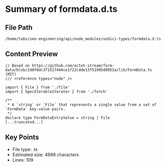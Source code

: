 # Summary of formdata.d.ts
  
## File Path
`/home/tabs/seo-engineering/api/node_modules/undici-types/formdata.d.ts`

## Content Preview
```
// Based on https://github.com/octet-stream/form-data/blob/2d0f0dc371517444ce1f22cdde13f51995d0953a/lib/FormData.ts (MIT)
/// <reference types="node" />

import { File } from './file'
import { SpecIterableIterator } from './fetch'

/**
 * A `string` or `File` that represents a single value from a set of `FormData` key-value pairs.
 */
declare type FormDataEntryValue = string | File
[...truncated...]
```

## Key Points
- File type: .ts
- Estimated size: 4998 characters
- Lines: 109
